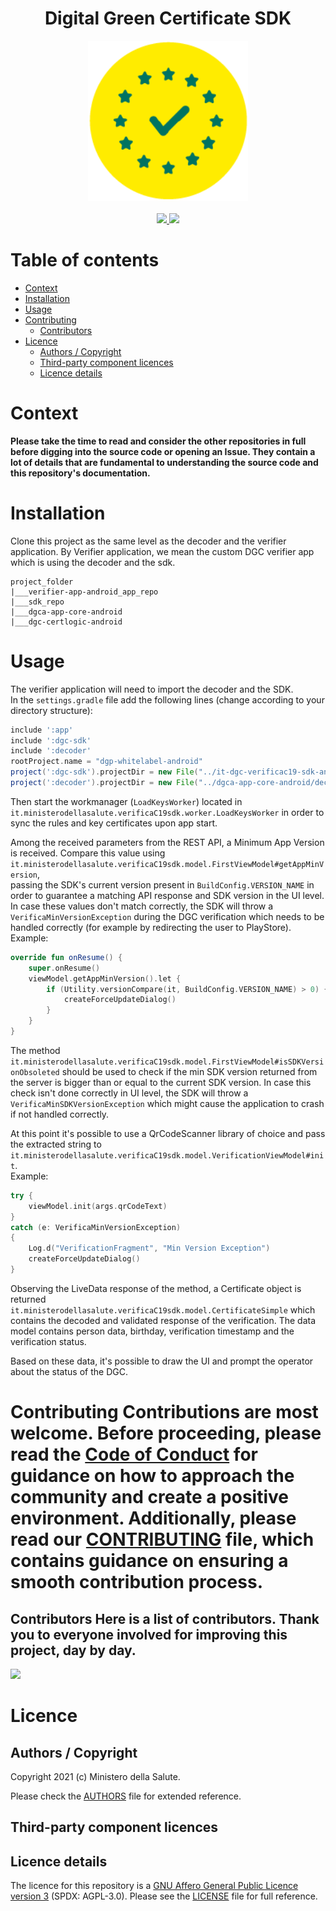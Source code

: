   
<h1 align="center">Digital Green Certificate SDK</h1>    
    
<div align="center">    
<img width="256" height="256" src="img/logo-dcg.png">    
</div>    
    
<br />    
<div align="center">    
    <!-- CoC -->    
    <a href="CODE_OF_CONDUCT.md">    
      <img src="https://img.shields.io/badge/Contributor%20Covenant-v2.0%20adopted-ff69b4.svg" />    
    </a>    
    <a href="https://github.com/ministero-salute/it-dgc-verificac19-sdk-android/actions/workflows/ci.yml">
      <img src="https://github.com/ministero-salute/it-dgc-verificac19-sdk-android/actions/workflows/ci.yml/badge.svg" />
    </a>  
</div>    
    
    
# Table of contents    
 - [Context](#context)    
- [Installation](#installation)    
- [Usage](#usage)    
- [Contributing](#contributing)    
  - [Contributors](#contributors)    
- [Licence](#licence)    
  - [Authors / Copyright](#authors--copyright)    
  - [Third-party component licences](#third-party-component-licences)    
  - [Licence details](#licence-details)    
    
    
# Context    
 **Please take the time to read and consider the other repositories in full before digging into the source code or opening an Issue. They contain a lot of details that are fundamental to understanding the source code and this repository's documentation.**    
 
# Installation    
Clone this project as the same level as the decoder and the verifier application. By Verifier application, we mean the custom DGC verifier app which is using the decoder and the sdk.

```
project_folder
|___verifier-app-android_app_repo
|___sdk_repo
|___dgca-app-core-android
|___dgc-certlogic-android
```
  
###   
# Usage   
The verifier application will need to import the decoder and the SDK.  
In the `settings.gradle` file add the following lines (change according to your directory structure):  
  
```gradle
include ':app'  
include ':dgc-sdk'  
include ':decoder'  
rootProject.name = "dgp-whitelabel-android"  
project(':dgc-sdk').projectDir = new File("../it-dgc-verificac19-sdk-android/sdk")  
project(':decoder').projectDir = new File("../dgca-app-core-android/decoder")
```
  
Then start the workmanager (`LoadKeysWorker`) located in `it.ministerodellasalute.verificaC19sdk.worker.LoadKeysWorker` in order to sync the rules and key certificates upon app start.  
  
Among the received parameters from the REST API, a Minimum App Version is received. Compare this value using `it.ministerodellasalute.verificaC19sdk.model.FirstViewModel#getAppMinVersion`,  
passing the SDK's current version present in `BuildConfig.VERSION_NAME` in order to guarantee a matching API response and SDK version in the UI level. In case these values don't match correctly, the SDK will throw a `VerificaMinVersionException` during the DGC verification which needs to be handled correctly (for example by redirecting the user to PlayStore).  
Example:  
  
```kotlin
override fun onResume() {  
    super.onResume()  
    viewModel.getAppMinVersion().let {  
        if (Utility.versionCompare(it, BuildConfig.VERSION_NAME) > 0) {  
            createForceUpdateDialog()  
        }  
    }
}
```
  
The method `it.ministerodellasalute.verificaC19sdk.model.FirstViewModel#isSDKVersionObsoleted` should be used to check if the min SDK version returned from the server is bigger than or equal to the current SDK version. In case this check isn't done correctly in UI level, the SDK will throw a `VerificaMinSDKVersionException` which might cause the application to crash if not handled correctly.

At this point it's possible to use a QrCodeScanner library of choice and pass the extracted string to `it.ministerodellasalute.verificaC19sdk.model.VerificationViewModel#init`.  
Example:  
  
```kotlin
try {  
    viewModel.init(args.qrCodeText)  
}  
catch (e: VerificaMinVersionException)  
{  
    Log.d("VerificationFragment", "Min Version Exception")  
    createForceUpdateDialog()  
}
```

Observing the LiveData response of the method, a Certificate object is returned `it.ministerodellasalute.verificaC19sdk.model.CertificateSimple` which contains the decoded and validated response of the verification. The data model contains person data, birthday, verification timestamp and the verification status.  
  
Based on these data, it's possible to draw the UI and prompt the operator about the status of the DGC.  
  
    
# Contributing Contributions are most welcome. Before proceeding, please read the [Code of Conduct](./CODE_OF_CONDUCT.md) for guidance on how to approach the community and create a positive environment. Additionally, please read our [CONTRIBUTING](./CONTRIBUTING.md) file, which contains guidance on ensuring a smooth contribution process.    
    
## Contributors Here is a list of contributors. Thank you to everyone involved for improving this project, day by day.    
    
<a href="https://github.com/ministero-salute/it-dgc-verificac19-sdk-android">  
  <img    
  src="https://contributors-img.web.app/image?repo=ministero-salute/it-dgc-verificac19-sdk-android"   
  />    
</a>    
    
# Licence    

## Authors / Copyright    
Copyright 2021 (c) Ministero della Salute.    
    
Please check the [AUTHORS](./AUTHORS) file for extended reference.    
    
## Third-party component licences    

## Licence details    
The licence for this repository is a [GNU Affero General Public Licence version 3](https://www.gnu.org/licenses/agpl-3.0.html) (SPDX: AGPL-3.0). Please see the [LICENSE](./LICENSE) file for full reference.